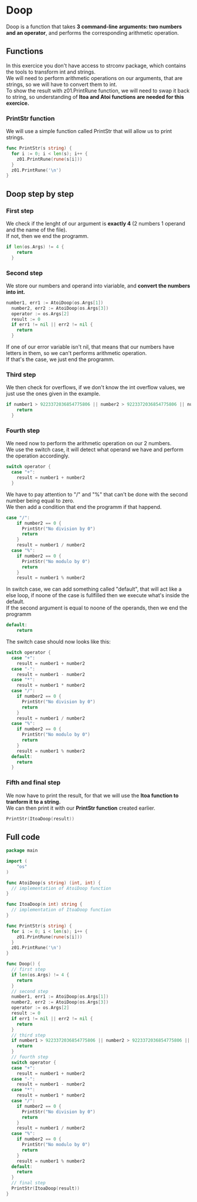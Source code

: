 # Doop
Doop is a function that takes **3 command-line arguments: two numbers and an operator**, and performs the corresponding arithmetic operation.

## Functions

In this exercice you don't have access to strconv package, which contains the tools to transform int and strings.  
We will need to perform arithmetic operations on our arguments, that are strings, so we will have to convert them to int.  
To show the result with z01.PrintRune function, we will need to swap it back to string, so understanding of **Itoa and Atoi functions are needed for this exercice.**  

### PrintStr function
We will use a simple function called PrintStr that will allow us to print strings.
```go
func PrintStr(s string) {
  for i := 0; i < len(s); i++ {
    z01.PrintRune(rune(s[i]))
  }
  z01.PrintRune('\n')
}
```
## Doop step by step

### First step

We check if the lenght of our argument is **exactly 4** (2 numbers 1 operand and the name of the file).  
If not, then we end the programm.
```go
if len(os.Args) != 4 {
    return
  }
```

### Second step

We store our numbers and operand into viariable, and **convert the numbers into int.**  
```go
number1, err1 := AtoiDoop(os.Args[1])
  number2, err2 := AtoiDoop(os.Args[3])
  operator := os.Args[2]
  result := 0
  if err1 != nil || err2 != nil {
    return
  }
```
If one of our error variable isn't nil, that means that our numbers have letters in them, so we can't performs  arithmetic operation.  
If that's the case, we just end the programm.  

### Third step

We then check for overflows, if we don't know the int overflow values, we just use the ones given in the example.  
```go
if number1 > 9223372036854775806 || number2 > 9223372036854775806 || number1 < -9223372036854775806 || number2 < -9223372036854775806 {
    return
  }
```

### Fourth step

We need now to perform the arithmetic operation on our 2 numbers.  
We use the switch case, it will detect what operand we have and perform the operation accordingly.  
```go
switch operator {
  case "+":
    result = number1 + number2
  }
```
We have to pay attention to "/" and "%" that can't be done with the second number being equal to zero.  
We then add a condition that end the programm if that happend.
```go
case "/":
    if number2 == 0 {
      PrintStr("No division by 0")
      return
    }
    result = number1 / number2
  case "%":
    if number2 == 0 {
      PrintStr("No modulo by 0")
      return
    }
    result = number1 % number2
```
In switch case, we can add something called "default", that will act like a else loop, if noone of the case is fullfilled then we execute what's inside the default.  
If the second argument is equal to noone of the operands, then we end the programm
```go
default:
    return
```
The switch case should now looks like this:
```go
switch operator {
  case "+":
    result = number1 + number2
  case "-":
    result = number1 - number2
  case "*":
    result = number1 * number2
  case "/":
    if number2 == 0 {
      PrintStr("No division by 0")
      return
    }
    result = number1 / number2
  case "%":
    if number2 == 0 {
      PrintStr("No modulo by 0")
      return
    }
    result = number1 % number2
  default:
    return
  }
```

### Fifth and final step

We now have to print the result, for that we will use the **Itoa function to tranform it to a string.**  
We can then print it with our **PrintStr function** created earlier.  
```go
PrintStr(ItoaDoop(result))
```

## Full code
```go
package main

import (
	"os"
)

func AtoiDoop(s string) (int, int) {
  // implementation of AtoiDoop function
}

func ItoaDoop(n int) string {
  // implementation of ItoaDoop function
}

func PrintStr(s string) {
  for i := 0; i < len(s); i++ {
    z01.PrintRune(rune(s[i]))
  }
  z01.PrintRune('\n')
}

func Doop() {
  // first step
  if len(os.Args) != 4 {
    return
  }
  // second step
  number1, err1 := AtoiDoop(os.Args[1])
  number2, err2 := AtoiDoop(os.Args[3])
  operator := os.Args[2]
  result := 0
  if err1 != nil || err2 != nil {
    return
  }
  // third step
  if number1 > 9223372036854775806 || number2 > 9223372036854775806 || number1 < -9223372036854775806 || number2 < -9223372036854775806 {
    return
  }
  // fourth step
  switch operator {
  case "+":
    result = number1 + number2
  case "-":
    result = number1 - number2
  case "*":
    result = number1 * number2
  case "/":
    if number2 == 0 {
      PrintStr("No division by 0")
      return
    }
    result = number1 / number2
  case "%":
    if number2 == 0 {
      PrintStr("No modulo by 0")
      return
    }
    result = number1 % number2
  default:
    return
  }
  // final step
  PrintStr(ItoaDoop(result))
}
```